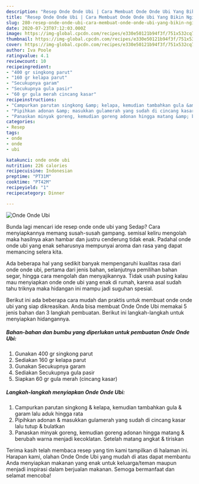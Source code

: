 ```yaml
---
description: "Resep Onde Onde Ubi | Cara Membuat Onde Onde Ubi Yang Bikin Ngiler"
title: "Resep Onde Onde Ubi | Cara Membuat Onde Onde Ubi Yang Bikin Ngiler"
slug: 280-resep-onde-onde-ubi-cara-membuat-onde-onde-ubi-yang-bikin-ngiler
date: 2020-07-23T07:12:03.000Z
image: https://img-global.cpcdn.com/recipes/e330e50121b94f3f/751x532cq70/onde-onde-ubi-foto-resep-utama.jpg
thumbnail: https://img-global.cpcdn.com/recipes/e330e50121b94f3f/751x532cq70/onde-onde-ubi-foto-resep-utama.jpg
cover: https://img-global.cpcdn.com/recipes/e330e50121b94f3f/751x532cq70/onde-onde-ubi-foto-resep-utama.jpg
author: Iva Poole
ratingvalue: 4.1
reviewcount: 10
recipeingredient:
- "400 gr singkong parut"
- "160 gr kelapa parut"
- "Secukupnya garam"
- "Secukupnya gula pasir"
- "60 gr gula merah cincang kasar"
recipeinstructions:
- "Campurkan parutan singkong &amp; kelapa, kemudian tambahkan gula &amp; garam lalu aduk hingga rata"
- "Pipihkan adonan &amp; masukkan gulamerah yang sudah di cincang kasar lalu tutup &amp; bulatkan"
- "Panaskan minyak goreng, kemudian goreng adonan hingga matang &amp; berubah warna menjadi kecoklatan. Setelah matang angkat &amp; tiriskan"
categories:
- Resep
tags:
- onde
- onde
- ubi

katakunci: onde onde ubi 
nutrition: 226 calories
recipecuisine: Indonesian
preptime: "PT31M"
cooktime: "PT42M"
recipeyield: "1"
recipecategory: Dinner

---
```



![Onde Onde Ubi](https://img-global.cpcdn.com/recipes/e330e50121b94f3f/751x532cq70/onde-onde-ubi-foto-resep-utama.jpg)

Bunda lagi mencari ide resep onde onde ubi yang Sedap? Cara menyiapkannya memang susah-susah gampang. semisal keliru mengolah maka hasilnya akan hambar dan justru cenderung tidak enak. Padahal onde onde ubi yang enak seharusnya mempunyai aroma dan rasa yang dapat memancing selera kita.

Ada beberapa hal yang sedikit banyak mempengaruhi kualitas rasa dari onde onde ubi, pertama dari jenis bahan, selanjutnya pemilihan bahan segar, hingga cara mengolah dan menyajikannya. Tidak usah pusing kalau mau menyiapkan onde onde ubi yang enak di rumah, karena asal sudah tahu triknya maka hidangan ini mampu jadi suguhan spesial.




Berikut ini ada beberapa cara mudah dan praktis untuk membuat onde onde ubi yang siap dikreasikan. Anda bisa membuat Onde Onde Ubi memakai 5 jenis bahan dan 3 langkah pembuatan. Berikut ini langkah-langkah untuk menyiapkan hidangannya.

<!--inarticleads1-->

##### Bahan-bahan dan bumbu yang diperlukan untuk pembuatan Onde Onde Ubi:

1. Gunakan 400 gr singkong parut
1. Sediakan 160 gr kelapa parut
1. Gunakan Secukupnya garam
1. Sediakan Secukupnya gula pasir
1. Siapkan 60 gr gula merah (cincang kasar)




<!--inarticleads2-->

##### Langkah-langkah menyiapkan Onde Onde Ubi:

1. Campurkan parutan singkong &amp; kelapa, kemudian tambahkan gula &amp; garam lalu aduk hingga rata
1. Pipihkan adonan &amp; masukkan gulamerah yang sudah di cincang kasar lalu tutup &amp; bulatkan
1. Panaskan minyak goreng, kemudian goreng adonan hingga matang &amp; berubah warna menjadi kecoklatan. Setelah matang angkat &amp; tiriskan




Terima kasih telah membaca resep yang tim kami tampilkan di halaman ini. Harapan kami, olahan Onde Onde Ubi yang mudah di atas dapat membantu Anda menyiapkan makanan yang enak untuk keluarga/teman maupun menjadi inspirasi dalam berjualan makanan. Semoga bermanfaat dan selamat mencoba!
